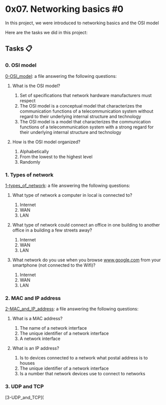 # 0x07. Networking basics #0
In this project, we were introduced to networking basics and the OSI model <br>

Here are the tasks we did in this project:
## Tasks :clipboard:
### 0. OSI model
[0-OSI_model](https://github.com/JerryEchimau/alx-system_engineering-devops/blob/master/0x07-networking_basics/0-OSI_model): a file answering the following questions:<br>
1. What is the OSI model?
	1. Set of specifications that network hardware manufacturers must respect
	2. The OSI model is a conceptual model that characterizes the communication functions of a telecommunication system without regard to their underlying internal structure and technology
	3. The OSI model is a model that characterizes the communication functions of a telecommunication system with a strong regard for their underlying internal structure and technology

2. How is the OSI model organized?
	1. Alphabetically
	2. From the lowest to the highest level
	3. Randomly

### 1. Types of network
[1-types_of_network](https://github.com/JerryEchimau/alx-system_engineering-devops/blob/master/0x07-networking_basics/1-types_of_network): a file answering the following questions:
1. What type of network a computer in local is connected to?
	1. Internet
	2. WAN
	3. LAN

2. What type of network could connect an office in one building to another office in a building a few streets away?
	1. Internet
	2. WAN
	3. LAN

3. What network do you use when you browse www.google.com from your smartphone (not connected to the Wifi)?
	1. Internet
	2. WAN
	3. LAN
### 2. MAC and IP address
[2-MAC_and_IP_address](https://github.com/JerryEchimau/alx-system_engineering-devops/blob/master/0x07-networking_basics/2-MAC_and_IP_address): a file answering the following questions:
1. What is a MAC address?
	1. The name of a network interface
	2. The unique identifier of a network interface
	3. A network interface

2. What is an IP address?
	1. Is to devices connected to a network what postal address is to houses
	2. The unique identifier of a network interface
	3. Is a number that network devices use to connect to networks

### 3. UDP and TCP
[3-UDP_and_TCP](
